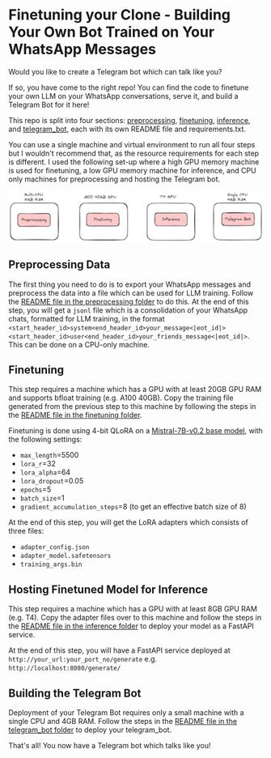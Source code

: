 # Finetuning your Clone - Building Your Own Bot Trained on Your WhatsApp Messages

Would you like to create a Telegram bot which can talk like you? 

If so, you have come to the right repo! You can find the code to finetune your own LLM on your WhatsApp conversations, serve it, and build a Telegram Bot for it here!

This repo is split into four sections: [preprocessing](preprocessing), [finetuning](finetuning), [inference](inference), and [telegram_bot](telegram_bot), each with its own README file and requirements.txt. 

You can use a single machine and virtual environment to run all four steps but I wouldn't recommend that, as the resource requirements for each step is different. I used the following set-up where a high GPU memory machine is used for finetuning, a low GPU memory machine for inference, and CPU only machines for preprocessing and hosting the Telegram bot.

![Different Machines for Each Step](hosting.png)

## Preprocessing Data
The first thing you need to do is to export your WhatsApp messages and preprocess the data into a file which can be used for LLM training. Follow the [README file in the preprocessing folder](preprocessing/README.md) to do this. At the end of this step, you will get a `jsonl` file which is a consolidation of your WhatsApp chats, formatted for LLM training, in the format `<start_header_id>system<end_header_id>your_message<|eot_id|><start_header_id>user<end_header_id>your_friends_message<|eot_id|>`. This can be done on a CPU-only machine.

## Finetuning
This step requires a machine which has a GPU with at least 20GB GPU RAM and supports bfloat training (e.g. A100 40GB). Copy the training file generated from the previous step to this machine by following the steps in the [README file in the finetuning folder](finetuning/README.md).

Finetuning is done using 4-bit QLoRA on a [Mistral-7B-v0.2 base model](https://huggingface.co/mistral-community/Mistral-7B-v0.2), with the following settings:
- `max_length`=5500
- `lora_r`=32
- `lora_alpha`=64
- `lora_dropout`=0.05
- `epochs`=5
- `batch_size`=1
- `gradient_accumulation_steps`=8 (to get an effective batch size of 8)

At the end of this step, you will get the LoRA adapters which consists of three files:
- `adapter_config.json`
- `adapter_model.safetensors`
- `training_args.bin`

## Hosting Finetuned Model for Inference
This step requires a machine which has a GPU with at least 8GB GPU RAM (e.g. T4). Copy the adapter files over to this machine and follow the steps in the [README file in the inference folder](inference/README.md) to deploy your model as a FastAPI service.

At the end of this step, you will have a FastAPI service deployed at `http://your_url:your_port_no/generate` e.g. `http://localhost:8080/generate/`

## Building the Telegram Bot
Deployment of your Telegram Bot requires only a small machine with a single CPU and 4GB RAM. Follow the steps in the [README file in the telegram_bot folder](telegram_bot/README.md) to deploy your telegram_bot.


That's all! You now have a Telegram bot which talks like you!
